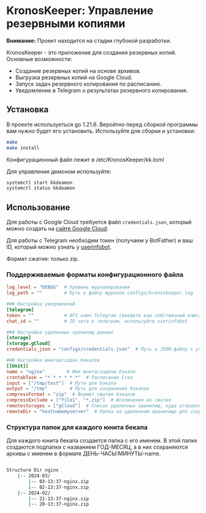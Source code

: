 # KronosKeeper: Управление резервными копиями

**Внимание:** Проект находится на стадии глубокой разработки.

KronosKeeper - это приложение для создания резервных копий. Основные возможности:

- Создание резервных копий на основе архивов.
- Выгрузка резервных копий на Google Cloud.
- Запуск задач резервного копирования по расписанию.
- Уведомление в Telegram о результатах резервного копирования.

## Установка

В проекте используеться go 1.21.6. Веройтно перед сборкой программы вам нужно будет его установить.
Используйте для сборки и установки:

```bash
make
make install
```

Конфигурационный файл лежит в /etc/KronosKeeper/kk.toml

Для управления демоном используйте:

```bash
systemctl start kkdeamon
systemctl status kkdeamon
```

## Использование

Для работы с Google Cloud требуется файл `credentials.json`, который можно создать на [сайте Google Cloud](https://cloud.google.com).

Для работы с Telegram необходим токен (получаем у BotFather) и ваш ID, который можно узнать у [userinfobot](https://t.me/userinfobot).

Формат сжатия: только zip.

### Поддерживаемые форматы конфигурационного файла

```toml
log_level = "DEBUG"  # Уровень журналирования 
log_path = ""        # Путь к файлу журнала configs/kronoskeeper.log

### Настройка уведомлений
[telegram]
token = ""           # API ключ Telegram (введите ваш собственный ключ)
chat_id = ""         # ID чата в телеграм, используйте userinfobot

### Настройка удаленных хранилищ данных
[storage]
[storage.gCloud]
credentials_json = "configs/credentials.json"  # Путь к JSON-файлу с учетными данными для Google Cloud

### Настройка юнитов/задач бекапов
[[Unit]]
name = "nginx"        # Имя юнита/задачи бэкапа
crontabTask = "* * * * * *"  # Расписание Cron 
input = ["/tmp/test"]  # Пути для бэкапа
output = "/tmp"        # Путь для сохранения бэкапов
compressFormat = "zip"  # Формат сжатия бэкапов
compressExclude = ["file1", "*.zip"]  # Исключения из сжатия
remotestorages = ["gCloud"]  # Список удаленных хранилищ, куда отправлять бэкапы
remoteDir = "hostnamemyserver"  # Папка на удаленном хранилище для сохранения бэкапов
```

### Структура папок для каждого юнита бекапа

Для каждого юнита бекапа создается папка с его именем. В этой папке создаются подпапки с названием ГОД-МЕСЯЦ, а в них сохраняются архивы с именем в формате ДЕНЬ-ЧАСЫ:МИНУТЫ-name.

```bash

Structure Dir nginx
    |-- 2024-03/
        |-- 03-13:37-nginx.zip
        |-- 02-13:37-nginx.zip
    |-- 2024-02/
        |-- 21-13:37-nginx.zip
        |-- 20-13:37-nginx.zip

```
